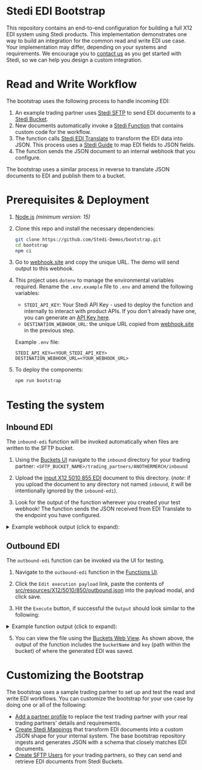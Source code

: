 # Stedi EDI Bootstrap

This repository contains an end-to-end configuration for building a full X12 EDI system using Stedi products. This implementation demonstrates one way to build an integration for the common read and write EDI use case. Your implementation may differ, depending on your systems and requirements. We encourage you to [contact us](mailto:support@stedi.com) as you get started with Stedi, so we can help you design a custom integration.


# Read and Write Workflow 

The bootstrap uses the following process to handle incoming EDI:

1. An example trading partner uses [Stedi SFTP](https://www.stedi.com/products/sftp) to send EDI documents to a [Stedi Bucket](https://www.stedi.com/products/buckets).
2. New documents automatically invoke a [Stedi Function](https://www.stedi.com/products/functions) that contains custom code for the workflow. 
3. The function calls [Stedi EDI Translate](https://www.stedi.com/products/edi-translate) to transform the EDI data into JSON. This process uses a [Stedi Guide](https://www.stedi.com/products/guides) to map EDI fields to JSON fields. 
4. The function sends the JSON document to an internal webhook that you configure.

The bootstrap uses a similar process in reverse to translate JSON documents to EDI and publish them to a bucket.


# Prerequisites & Deployment

1. [Node.js](https://docs.npmjs.com/downloading-and-installing-node-js-and-npm) _(minimum version: 15)_

1. Clone this repo and install the necessary dependencies:

   ```bash
   git clone https://github.com/Stedi-Demos/bootstrap.git
   cd bootstrap
   npm ci
   ```

1. Go to [webhook.site](https://webhook.site/) and copy the unique URL. The demo will send output to this webhook.

1. This project uses `dotenv` to manage the environmental variables required. Rename the `.env.example` file to `.env` and amend the following variables:

   - `STEDI_API_KEY`: Your Stedi API Key - used to deploy the function and internally to interact with product APIs. If you don't already have one, you can generate an [API Key here](https://www.stedi.com/app/settings/api-keys).
   - `DESTINATION_WEBHOOK_URL`: the unique URL copied from [webhook.site](https://webhook.site/) in the previous step.

   Example `.env` file:

   ```
   STEDI_API_KEY=<YOUR_STEDI_API_KEY>
   DESTINATION_WEBHOOK_URL=<YOUR_WEBHOOK_URL>
   ```

1. To deploy the components:

   ```bash
   npm run bootstrap
   ```

# Testing the system

## Inbound EDI
The `inbound-edi` function will be invoked automatically when files are written to the SFTP bucket.

1. Using the [Buckets UI](https://www.stedi.com/app/buckets) navigate to the `inbound` directory for your trading partner: `<SFTP_BUCKET_NAME>/trading_partners/ANOTHERMERCH/inbound`

2. Upload the [input X12 5010 855 EDI](src/resources/X12/5010/855/inbound.edi) document to this directory. (_note_: if you upload the document to any directory not named `inbound`, it will be intentionally ignored by the `inbound-edi`).

3. Look for the output of the function wherever you created your test webhook! The function sends the JSON received from EDI Translate to the endpoint you have configured.

<details><summary>Example webhook output (click to expand):</summary>

   ```json
   {
     "delimiters": {
       "composite": ">",
       "element": "*",
       "repetition": "U",
       "segment": "~"
     },
     "envelope": {
       "interchangeHeader": {
         "authorizationInformationQualifier": "00",
         "authorizationInformation": "          ",
         "securityQualifier": "00",
         "securityInformation": "          ",
         "senderQualifier": "02",
         "senderId": "THISISME       ",
         "receiverQualifier": "ZZ",
         "receiverId": "ANOTHERMERCH   ",
         "date": "2004-08-05",
         "time": "06:24",
         "repetitionSeparator": "U",
         "controlVersionNumber": "00400",
         "controlNumber": "000000001",
         "acknowledgementRequestedCode": "0",
         "usageIndicatorCode": "P",
         "componentSeparator": ">"
       },
       "groupHeader": {
         "functionalIdentifierCode": "IM",
         "applicationSenderCode": "CNWY",
         "applicationReceiverCode": "GSRECEIVERID",
         "date": "2004-08-05",
         "time": "06:24",
         "controlNumber": "000000001",
         "agencyCode": "X",
         "release": "004010"
       },
       "groupTrailer": {
         "numberOfTransactions": "1",
         "controlNumber": "000000001"
       },
       "interchangeTrailer": {
         "numberOfFunctionalGroups": "1",
         "controlNumber": "000000001"
       }
     },
     "transactionSets": [
       {
         "heading": {
           "transaction_set_header_ST": {
             "transaction_set_identifier_code_01": "210",
             "transaction_set_control_number_02": 1
           },
           "beginning_segment_for_carriers_invoice_B3": {
             "invoice_number_02": "PRONUMBER",
             "shipment_identification_number_03": "Shipment ID Number",
             "shipment_method_of_payment_04": "PP",
             "date_06": "2004-08-05",
             "net_amount_due_07": 274.09,
             "delivery_date_09": "2004-08-09",
             "date_time_qualifier_10": "017",
             "standard_carrier_alpha_code_11": "CNWY"
           },
           "reference_identification_N9": [
             {
               "reference_identification_qualifier_01": "PO",
               "reference_identification_02": "Reference Identification"
             }
           ],
           "name_N1_loop_Shipper": [
             {
               "name_N1": {
                 "entity_identifier_code_01": "SH",
                 "name_02": "Name"
               },
               "additional_name_information_N2": {
                 "name_01": "Name"
               },
               "address_information_N3": [
                 {
                   "address_information_01": "Address Information"
                 }
               ],
               "geographic_location_N4": {
                 "city_name_01": "City Name",
                 "state_or_province_code_02": "St",
                 "postal_code_03": "Postal Code",
                 "country_code_04": "USA"
               }
             }
           ],
           "name_N1_loop_consignee": [
             {
               "name_N1": {
                 "entity_identifier_code_01": "CN",
                 "name_02": "Name"
               },
               "additional_name_information_N2": {
                 "name_01": "Name"
               },
               "address_information_N3": [
                 {
                   "address_information_01": "Address Information"
                 }
               ],
               "geographic_location_N4": {
                 "city_name_01": "City Name",
                 "state_or_province_code_02": "St",
                 "postal_code_03": "Postal Code",
                 "country_code_04": "USA"
               }
             }
           ],
           "name_N1_loop_bill_to": [
             {
               "name_N1": {
                 "entity_identifier_code_01": "BT",
                 "name_02": "Name"
               },
               "additional_name_information_N2": {
                 "name_01": "Name"
               },
               "address_information_N3": [
                 {
                   "address_information_01": "Address Information"
                 }
               ],
               "geographic_location_N4": {
                 "city_name_01": "City Name",
                 "state_or_province_code_02": "St",
                 "postal_code_03": "Postal Code",
                 "country_code_04": "USA"
               }
             }
           ]
         },
         "detail": {
           "assigned_number_LX_loop": [
             {
               "assigned_number_LX": {
                 "assigned_number_01": 1
               },
               "description_marks_and_numbers_L5": [
                 {
                   "lading_line_item_number_01": 1,
                   "lading_description_02": "Lading Description"
                 },
                 {
                   "lading_line_item_number_01": 1,
                   "lading_description_02": "Lading Description continued"
                 }
               ],
               "line_item_quantity_and_weight_L0": [
                 {
                   "lading_line_item_number_01": 1,
                   "weight_04": 2442,
                   "weight_qualifier_05": "G",
                   "lading_quantity_08": 509,
                   "packaging_form_code_09": "BDL",
                   "weight_unit_code_11": "L"
                 }
               ],
               "rate_and_charges_L1": [
                 {
                   "lading_line_item_number_01": 1,
                   "freight_rate_02": 325.41,
                   "rate_value_qualifier_03": "FR",
                   "charge_04": 325.41
                 }
               ],
               "tariff_reference_L7": [
                 {
                   "lading_line_item_number_01": 1,
                   "tariff_agency_code_02": "CNWY",
                   "tariff_number_03": "5350",
                   "freight_class_code_07": "55"
                 }
               ]
             },
             {
               "assigned_number_LX": {
                 "assigned_number_01": 2
               },
               "description_marks_and_numbers_L5": [
                 {
                   "lading_line_item_number_01": 2,
                   "lading_description_02": "XPO DISCOUNT SAVES YOU"
                 }
               ],
               "rate_and_charges_L1": [
                 {
                   "lading_line_item_number_01": 2,
                   "charge_04": -40.23,
                   "special_charge_or_allowance_code_08": "DSC"
                 }
               ],
               "tariff_reference_L7": [
                 {
                   "lading_line_item_number_01": 2,
                   "tariff_agency_code_02": "CNWY",
                   "tariff_number_03": "5350"
                 }
               ]
             },
             {
               "assigned_number_LX": {
                 "assigned_number_01": 3
               },
               "description_marks_and_numbers_L5": [
                 {
                   "lading_line_item_number_01": 3,
                   "lading_description_02": "FSC FUEL SURCHARGE 8.30% ...."
                 }
               ],
               "rate_and_charges_L1": [
                 {
                   "lading_line_item_number_01": 3,
                   "freight_rate_02": 30.82,
                   "rate_value_qualifier_03": "FR",
                   "charge_04": 30.82,
                   "special_charge_or_allowance_code_08": "FUE"
                 }
               ],
               "tariff_reference_L7": [
                 {
                   "lading_line_item_number_01": 3,
                   "tariff_agency_code_02": "CNWY",
                   "tariff_number_03": "110"
                 }
               ]
             }
           ]
         },
         "summary": {
           "total_weight_and_charges_L3": {
             "weight_01": 2442,
             "weight_qualifier_02": "G",
             "freight_rate_03": 10484,
             "rate_value_qualifier_04": "MN",
             "charge_05": 274.09,
             "lading_quantity_11": 509,
             "weight_unit_code_12": "L"
           },
           "transaction_set_trailer_SE": {
             "number_of_included_segments_01": 13,
             "transaction_set_control_number_02": 1
           }
         }
       }
     ]
   }
   ```
</details>

## Outbound EDI

The `outbound-edi` function can be invoked via the UI for testing. 

1. Navigate to the `outbound-edi` function in the [Functions UI](https://www.stedi.com/terminal/functions/edi-outbound/edit).

2. Click the `Edit execution payload` link, paste the contents of [src/resources/X12/5010/850/outbound.json](src/resources/X12/5010/850/outbound.json) into the payload modal, and click save.

3. Hit the `Execute` button, if successful the `Output` should look similar to the following:
  
  <details><summary>Example function output (click to expand):</summary>

   ```json
   { 
      "statusCode": 200,
      "deliveryResults": [
        {
          "type": "bucket",
          "payload": {
            "bucketName": "4c22f54a-9ecf-41c8-b404-6a1f20674953-sftp",
            "key": "trading_partners/ANOTHERMERCH/outbound/000000005-850.edi",
            "body": "ISA*00*          *00*          *ZZ*THISISME       *14*ANOTHERMERCH   *230113*2027*U*00501*000000005*0*T*>~GS*PO*MYAPPID*ANOTAPPID*20230113*202727*000000005*X*005010~ST*850*0001~BEG*00*DS*365465413**20220830~REF*CO*ACME-4567~REF*ZZ*Thank you for your business~PER*OC*Marvin Acme*TE*973-555-1212*EM*marvin@acme.com~TD5****ZZ*FHD~N1*ST*Wile E Coyote*92*123~N3*111 Canyon Court~N4*Phoenix*AZ*85001*US~PO1*item-1*0008*EA*400**VC*VND1234567*SK*ACM/8900-400~PID*F****400 pound anvil~PO1*item-2*0004*EA*125**VC*VND000111222*SK*ACM/1100-001~PID*F****Detonator~CTT*2~AMT*TT*3700~SE*16*0001~GE*1*000000005~IEA*1*000000005~"
          }
        }
      ]
   }
   ```

  </details>

5. You can view the file using the [Buckets Web View](https://www.stedi.com/app/buckets). As shown above, the output of the function includes the `bucketName` and `key` (path within the bucket) of where the generated EDI was saved.

# Customizing the Bootstrap

The bootstrap uses a sample trading partner to set up and test the read and write EDI workflows. You can customize the bootstrap for your use case by doing one or all of the following:
- [Add a partner profile](https://www.stedi.com/docs/bootstrap/adjusting-the-workflow#add-a-trading-partner-profile) to replace the test trading partner with your real trading partners' details and requirements.
- [Create Stedi Mappings](https://www.stedi.com/docs/bootstrap/adjusting-the-workflow#map-inbound-messages) that transform EDI documents into a custom JSON shape for your internal system. The base bootstrap repository ingests and generates JSON with a schema that closely matches EDI documents. 
- [Create SFTP Users](https://www.stedi.com/docs/bootstrap/adjusting-the-workflow#sending-and-receiving-documents-with-sftp) for your trading partners, so they can send and retrieve EDI documents from Stedi Buckets. 
